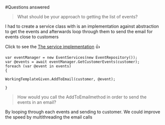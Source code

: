 #Questions answered

> What should be your approach to getting the list of events?

I had to create a service class with is an implementation against abstraction to get the events
and afterwards loop through them to send the email for events close to customers

Click to see the [The service implementation](https://github.com/diptim01/TicketingCustomerEvent/blob/master/src/TicketingCustomerEvent/Services/Implementation/EventRepository.cs) :+1:

```
var eventManager = new EventServices(new EventRepository());
var @events = await eventManager.GetCustomerEvents(customer);
foreach (var @event in events)
{

WorkingTemplateGiven.AddToEmail(customer, @event);

}
```

> How would you call the AddToEmailmethod in order to send the events in an email?

By looping through each events and sending to customer. We could improve the speed by multithreading the email calls


